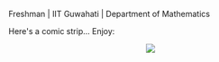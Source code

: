 Freshman | IIT Guwahati | Department of Mathematics

Here's a comic strip... Enjoy:

<!--START_SECTION:comicstrip-->
<p align="center">
 <a href="https://xkcd.com/">
 <img src="https://imgs.xkcd.com/comics/drainage_basins.png" />
</a>
</p>
<!--END_SECTION:comicstrip-->

